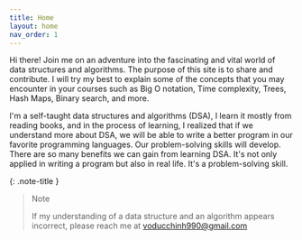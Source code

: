 ```yaml
---
title: Home
layout: home
nav_order: 1
---
```



Hi there! Join me on an adventure into the fascinating and vital world of data structures and algorithms.
The purpose of this site is to share and contribute. I will try my best to explain some of the concepts that you
may encounter in your courses such as Big O notation, Time complexity, Trees, Hash Maps, Binary search, and more.

I'm a self-taught data structures and algorithms (DSA), I learn it mostly from reading books, and in the process of learning, I realized
that if we understand more about DSA, we will be able to write a better program in our favorite programming languages. Our problem-solving
skills will develop. There are so many benefits we can gain from learning DSA. It's not only applied in writing a program but also in real life.
It's a problem-solving skill.

{: .note-title }
> Note
>
> If my understanding of a data structure and an algorithm appears incorrect, please reach me at [voducchinh990@gmail.com](mailto:voducchinh990@gmail.com)





